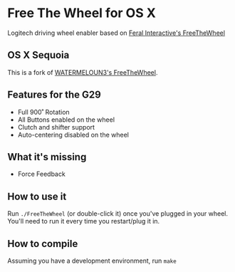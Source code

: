 Free The Wheel for OS X
============

Logitech driving wheel enabler based on [Feral Interactive's FreeTheWheel](http://support.feralinteractive.com/en/faqs/free_the_wheel/)

## OS X Sequoia

This is a fork of [WATERMELOUN3's FreeTheWheel](https://github.com/WATERMELOUN3/FreeTheWheel).

## Features for the G29

* Full 900˚ Rotation
* All Buttons enabled on the wheel
* Clutch and shifter support
* Auto-centering disabled on the wheel

## What it's missing

* Force Feedback

## How to use it

Run `./FreeTheWheel` (or double-click it) once you've plugged in your wheel. You'll need to run it every time you restart/plug it in.

## How to compile

Assuming you have a development environment, run `make`
